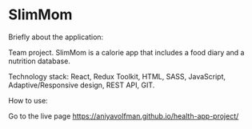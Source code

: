 # SlimMom
Briefly about the application:

Team project.
SlimMom is a calorie app that includes a food diary and a nutrition database.

Technology stack: React, Redux Toolkit, HTML, SASS, JavaScript, Adaptive/Responsive design, REST API, GIT.

How to use:

Go to the live page https://aniyavolfman.github.io/health-app-project/